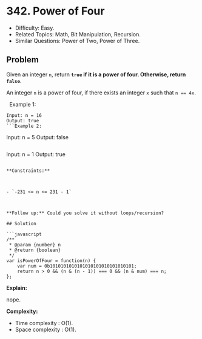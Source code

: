 # 342. Power of Four

- Difficulty: Easy.
- Related Topics: Math, Bit Manipulation, Recursion.
- Similar Questions: Power of Two, Power of Three.

## Problem

Given an integer `n`, return **`true` if it is a power of four. Otherwise, return `false`**.

An integer `n` is a power of four, if there exists an integer `x` such that `n == 4x`.

 
Example 1:
```
Input: n = 16
Output: true
```Example 2:
```
Input: n = 5
Output: false
```Example 3:
```
Input: n = 1
Output: true
```
 
**Constraints:**


	
- `-231 <= n <= 231 - 1`


 
**Follow up:** Could you solve it without loops/recursion?

## Solution

```javascript
/**
 * @param {number} n
 * @return {boolean}
 */
var isPowerOfFour = function(n) {
    var num = 0b1010101010101010101010101010101;
    return n > 0 && (n & (n - 1)) === 0 && (n & num) === n;
};
```

**Explain:**

nope.

**Complexity:**

* Time complexity : O(1).
* Space complexity : O(1).
